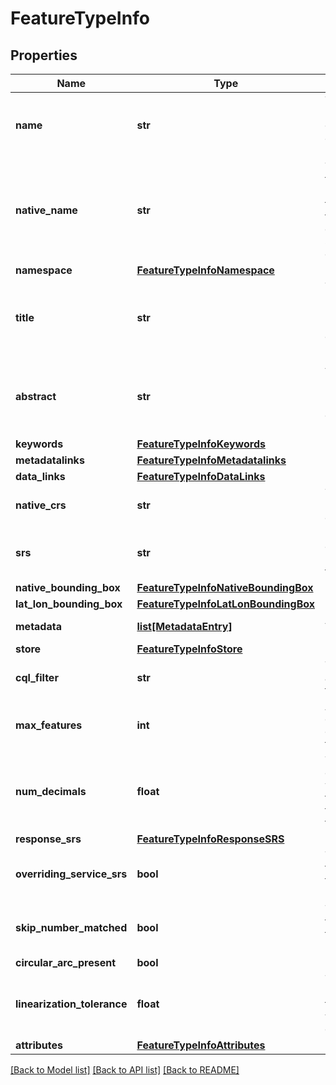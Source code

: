 # FeatureTypeInfo

## Properties
Name | Type | Description | Notes
------------ | ------------- | ------------- | -------------
**name** | **str** | The name of the resource. This name corresponds to the \&quot;published\&quot; name of the resource. | [optional] 
**native_name** | **str** | The native name of the resource. This name corresponds to the physical resource that feature type is derived from -- a shapefile name, a database table, etc... | [optional] 
**namespace** | [**FeatureTypeInfoNamespace**](FeatureTypeInfoNamespace.md) |  | [optional] 
**title** | **str** | The title of the resource. This is usually something that is meant to be displayed in a user interface. | [optional] 
**abstract** | **str** | A description of the resource. This is usually something that is meant to be displayed in a user interface. | [optional] 
**keywords** | [**FeatureTypeInfoKeywords**](FeatureTypeInfoKeywords.md) |  | [optional] 
**metadatalinks** | [**FeatureTypeInfoMetadatalinks**](FeatureTypeInfoMetadatalinks.md) |  | [optional] 
**data_links** | [**FeatureTypeInfoDataLinks**](FeatureTypeInfoDataLinks.md) |  | [optional] 
**native_crs** | **str** | The native coordinate reference system object of the resource. | [optional] 
**srs** | **str** | Returns the identifier of coordinate reference system of the resource. | [optional] 
**native_bounding_box** | [**FeatureTypeInfoNativeBoundingBox**](FeatureTypeInfoNativeBoundingBox.md) |  | [optional] 
**lat_lon_bounding_box** | [**FeatureTypeInfoLatLonBoundingBox**](FeatureTypeInfoLatLonBoundingBox.md) |  | [optional] 
**metadata** | [**list[MetadataEntry]**](MetadataEntry.md) | A list of key/value metadata pairs. | [optional] 
**store** | [**FeatureTypeInfoStore**](FeatureTypeInfoStore.md) |  | [optional] 
**cql_filter** | **str** | The ECQL string used as default feature type filter | [optional] 
**max_features** | **int** | A cap on the number of features that a query against this type can return. | [optional] 
**num_decimals** | **float** | The number of decimal places to use when encoding floating point numbers from data of this feature type. | [optional] 
**response_srs** | [**FeatureTypeInfoResponseSRS**](FeatureTypeInfoResponseSRS.md) |  | [optional] 
**overriding_service_srs** | **bool** | True if this feature type info is overriding the WFS global SRS list | [optional] 
**skip_number_matched** | **bool** | True if this feature type info is overriding the counting of numberMatched. | [optional] 
**circular_arc_present** | **bool** |  | [optional] 
**linearization_tolerance** | **float** | Tolerance used to linearize this feature type, as an absolute value expressed in the geometries own CRS | [optional] 
**attributes** | [**FeatureTypeInfoAttributes**](FeatureTypeInfoAttributes.md) |  | [optional] 

[[Back to Model list]](../README.md#documentation-for-models) [[Back to API list]](../README.md#documentation-for-api-endpoints) [[Back to README]](../README.md)


